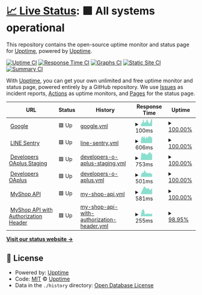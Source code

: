 # [📈 Live Status](https://upptime.github.io/upptime): <!--live status--> **🟩 All systems operational**

This repository contains the open-source uptime monitor and status page for [Upptime](https://upptime.js.org), powered by [Upptime](https://github.com/upptime/upptime).

[![Uptime CI](https://github.com/vichaos/upptime/workflows/Uptime%20CI/badge.svg)](https://github.com/vichaos/upptime/actions?query=workflow%3A%22Uptime+CI%22)
[![Response Time CI](https://github.com/vichaos/upptime/workflows/Response%20Time%20CI/badge.svg)](https://github.com/vichaos/upptime/actions?query=workflow%3A%22Response+Time+CI%22)
[![Graphs CI](https://github.com/vichaos/upptime/workflows/Graphs%20CI/badge.svg)](https://github.com/vichaos/upptime/actions?query=workflow%3A%22Graphs+CI%22)
[![Static Site CI](https://github.com/vichaos/upptime/workflows/Static%20Site%20CI/badge.svg)](https://github.com/vichaos/upptime/actions?query=workflow%3A%22Static+Site+CI%22)
[![Summary CI](https://github.com/vichaos/upptime/workflows/Summary%20CI/badge.svg)](https://github.com/vichaos/upptime/actions?query=workflow%3A%22Summary+CI%22)

With [Upptime](https://upptime.js.org), you can get your own unlimited and free uptime monitor and status page, powered entirely by a GitHub repository. We use [Issues](https://github.com/upptime/upptime/issues) as incident reports, [Actions](https://github.com/vichaos/upptime/actions) as uptime monitors, and [Pages](https://upptime.github.io/upptime) for the status page.

<!--start: status pages-->
<!-- This summary is generated by Upptime (https://github.com/upptime/upptime) -->
<!-- Do not edit this manually, your changes will be overwritten -->
<!-- prettier-ignore -->
| URL | Status | History | Response Time | Uptime |
| --- | ------ | ------- | ------------- | ------ |
| <img alt="" src="https://favicons.githubusercontent.com/www.google.com" height="13"> [Google](https://www.google.com) | 🟩 Up | [google.yml](https://github.com/vichaos/upptime-test/commits/HEAD/history/google.yml) | <details><summary><img alt="Response time graph" src="./graphs/google/response-time-week.png" height="20"> 100ms</summary><br><a href="https://vichaos.github.io/upptime-test/history/google"><img alt="Response time 94" src="https://img.shields.io/endpoint?url=https%3A%2F%2Fraw.githubusercontent.com%2Fvichaos%2Fupptime-test%2FHEAD%2Fapi%2Fgoogle%2Fresponse-time.json"></a><br><a href="https://vichaos.github.io/upptime-test/history/google"><img alt="24-hour response time 151" src="https://img.shields.io/endpoint?url=https%3A%2F%2Fraw.githubusercontent.com%2Fvichaos%2Fupptime-test%2FHEAD%2Fapi%2Fgoogle%2Fresponse-time-day.json"></a><br><a href="https://vichaos.github.io/upptime-test/history/google"><img alt="7-day response time 100" src="https://img.shields.io/endpoint?url=https%3A%2F%2Fraw.githubusercontent.com%2Fvichaos%2Fupptime-test%2FHEAD%2Fapi%2Fgoogle%2Fresponse-time-week.json"></a><br><a href="https://vichaos.github.io/upptime-test/history/google"><img alt="30-day response time 94" src="https://img.shields.io/endpoint?url=https%3A%2F%2Fraw.githubusercontent.com%2Fvichaos%2Fupptime-test%2FHEAD%2Fapi%2Fgoogle%2Fresponse-time-month.json"></a><br><a href="https://vichaos.github.io/upptime-test/history/google"><img alt="1-year response time 94" src="https://img.shields.io/endpoint?url=https%3A%2F%2Fraw.githubusercontent.com%2Fvichaos%2Fupptime-test%2FHEAD%2Fapi%2Fgoogle%2Fresponse-time-year.json"></a></details> | <details><summary><a href="https://vichaos.github.io/upptime-test/history/google">100.00%</a></summary><a href="https://vichaos.github.io/upptime-test/history/google"><img alt="All-time uptime 100.00%" src="https://img.shields.io/endpoint?url=https%3A%2F%2Fraw.githubusercontent.com%2Fvichaos%2Fupptime-test%2FHEAD%2Fapi%2Fgoogle%2Fuptime.json"></a><br><a href="https://vichaos.github.io/upptime-test/history/google"><img alt="24-hour uptime 100.00%" src="https://img.shields.io/endpoint?url=https%3A%2F%2Fraw.githubusercontent.com%2Fvichaos%2Fupptime-test%2FHEAD%2Fapi%2Fgoogle%2Fuptime-day.json"></a><br><a href="https://vichaos.github.io/upptime-test/history/google"><img alt="7-day uptime 100.00%" src="https://img.shields.io/endpoint?url=https%3A%2F%2Fraw.githubusercontent.com%2Fvichaos%2Fupptime-test%2FHEAD%2Fapi%2Fgoogle%2Fuptime-week.json"></a><br><a href="https://vichaos.github.io/upptime-test/history/google"><img alt="30-day uptime 100.00%" src="https://img.shields.io/endpoint?url=https%3A%2F%2Fraw.githubusercontent.com%2Fvichaos%2Fupptime-test%2FHEAD%2Fapi%2Fgoogle%2Fuptime-month.json"></a><br><a href="https://vichaos.github.io/upptime-test/history/google"><img alt="1-year uptime 100.00%" src="https://img.shields.io/endpoint?url=https%3A%2F%2Fraw.githubusercontent.com%2Fvichaos%2Fupptime-test%2FHEAD%2Fapi%2Fgoogle%2Fuptime-year.json"></a></details>
| <img alt="" src="https://favicons.githubusercontent.com/sentry9-th.line-apps.com" height="13"> [LINE Sentry](https://sentry9-th.line-apps.com/_health/) | 🟩 Up | [line-sentry.yml](https://github.com/vichaos/upptime-test/commits/HEAD/history/line-sentry.yml) | <details><summary><img alt="Response time graph" src="./graphs/line-sentry/response-time-week.png" height="20"> 606ms</summary><br><a href="https://vichaos.github.io/upptime-test/history/line-sentry"><img alt="Response time 615" src="https://img.shields.io/endpoint?url=https%3A%2F%2Fraw.githubusercontent.com%2Fvichaos%2Fupptime-test%2FHEAD%2Fapi%2Fline-sentry%2Fresponse-time.json"></a><br><a href="https://vichaos.github.io/upptime-test/history/line-sentry"><img alt="24-hour response time 576" src="https://img.shields.io/endpoint?url=https%3A%2F%2Fraw.githubusercontent.com%2Fvichaos%2Fupptime-test%2FHEAD%2Fapi%2Fline-sentry%2Fresponse-time-day.json"></a><br><a href="https://vichaos.github.io/upptime-test/history/line-sentry"><img alt="7-day response time 606" src="https://img.shields.io/endpoint?url=https%3A%2F%2Fraw.githubusercontent.com%2Fvichaos%2Fupptime-test%2FHEAD%2Fapi%2Fline-sentry%2Fresponse-time-week.json"></a><br><a href="https://vichaos.github.io/upptime-test/history/line-sentry"><img alt="30-day response time 615" src="https://img.shields.io/endpoint?url=https%3A%2F%2Fraw.githubusercontent.com%2Fvichaos%2Fupptime-test%2FHEAD%2Fapi%2Fline-sentry%2Fresponse-time-month.json"></a><br><a href="https://vichaos.github.io/upptime-test/history/line-sentry"><img alt="1-year response time 615" src="https://img.shields.io/endpoint?url=https%3A%2F%2Fraw.githubusercontent.com%2Fvichaos%2Fupptime-test%2FHEAD%2Fapi%2Fline-sentry%2Fresponse-time-year.json"></a></details> | <details><summary><a href="https://vichaos.github.io/upptime-test/history/line-sentry">100.00%</a></summary><a href="https://vichaos.github.io/upptime-test/history/line-sentry"><img alt="All-time uptime 100.00%" src="https://img.shields.io/endpoint?url=https%3A%2F%2Fraw.githubusercontent.com%2Fvichaos%2Fupptime-test%2FHEAD%2Fapi%2Fline-sentry%2Fuptime.json"></a><br><a href="https://vichaos.github.io/upptime-test/history/line-sentry"><img alt="24-hour uptime 100.00%" src="https://img.shields.io/endpoint?url=https%3A%2F%2Fraw.githubusercontent.com%2Fvichaos%2Fupptime-test%2FHEAD%2Fapi%2Fline-sentry%2Fuptime-day.json"></a><br><a href="https://vichaos.github.io/upptime-test/history/line-sentry"><img alt="7-day uptime 100.00%" src="https://img.shields.io/endpoint?url=https%3A%2F%2Fraw.githubusercontent.com%2Fvichaos%2Fupptime-test%2FHEAD%2Fapi%2Fline-sentry%2Fuptime-week.json"></a><br><a href="https://vichaos.github.io/upptime-test/history/line-sentry"><img alt="30-day uptime 100.00%" src="https://img.shields.io/endpoint?url=https%3A%2F%2Fraw.githubusercontent.com%2Fvichaos%2Fupptime-test%2FHEAD%2Fapi%2Fline-sentry%2Fuptime-month.json"></a><br><a href="https://vichaos.github.io/upptime-test/history/line-sentry"><img alt="1-year uptime 100.00%" src="https://img.shields.io/endpoint?url=https%3A%2F%2Fraw.githubusercontent.com%2Fvichaos%2Fupptime-test%2FHEAD%2Fapi%2Fline-sentry%2Fuptime-year.json"></a></details>
| <img alt="" src="https://favicons.githubusercontent.com/developers-oaplus-staging.line-rc.biz" height="13"> [Developers OAplus Staging](https://developers-oaplus-staging.line-rc.biz/) | 🟩 Up | [developers-o-aplus-staging.yml](https://github.com/vichaos/upptime-test/commits/HEAD/history/developers-o-aplus-staging.yml) | <details><summary><img alt="Response time graph" src="./graphs/developers-o-aplus-staging/response-time-week.png" height="20"> 753ms</summary><br><a href="https://vichaos.github.io/upptime-test/history/developers-o-aplus-staging"><img alt="Response time 763" src="https://img.shields.io/endpoint?url=https%3A%2F%2Fraw.githubusercontent.com%2Fvichaos%2Fupptime-test%2FHEAD%2Fapi%2Fdevelopers-o-aplus-staging%2Fresponse-time.json"></a><br><a href="https://vichaos.github.io/upptime-test/history/developers-o-aplus-staging"><img alt="24-hour response time 716" src="https://img.shields.io/endpoint?url=https%3A%2F%2Fraw.githubusercontent.com%2Fvichaos%2Fupptime-test%2FHEAD%2Fapi%2Fdevelopers-o-aplus-staging%2Fresponse-time-day.json"></a><br><a href="https://vichaos.github.io/upptime-test/history/developers-o-aplus-staging"><img alt="7-day response time 753" src="https://img.shields.io/endpoint?url=https%3A%2F%2Fraw.githubusercontent.com%2Fvichaos%2Fupptime-test%2FHEAD%2Fapi%2Fdevelopers-o-aplus-staging%2Fresponse-time-week.json"></a><br><a href="https://vichaos.github.io/upptime-test/history/developers-o-aplus-staging"><img alt="30-day response time 763" src="https://img.shields.io/endpoint?url=https%3A%2F%2Fraw.githubusercontent.com%2Fvichaos%2Fupptime-test%2FHEAD%2Fapi%2Fdevelopers-o-aplus-staging%2Fresponse-time-month.json"></a><br><a href="https://vichaos.github.io/upptime-test/history/developers-o-aplus-staging"><img alt="1-year response time 763" src="https://img.shields.io/endpoint?url=https%3A%2F%2Fraw.githubusercontent.com%2Fvichaos%2Fupptime-test%2FHEAD%2Fapi%2Fdevelopers-o-aplus-staging%2Fresponse-time-year.json"></a></details> | <details><summary><a href="https://vichaos.github.io/upptime-test/history/developers-o-aplus-staging">100.00%</a></summary><a href="https://vichaos.github.io/upptime-test/history/developers-o-aplus-staging"><img alt="All-time uptime 99.89%" src="https://img.shields.io/endpoint?url=https%3A%2F%2Fraw.githubusercontent.com%2Fvichaos%2Fupptime-test%2FHEAD%2Fapi%2Fdevelopers-o-aplus-staging%2Fuptime.json"></a><br><a href="https://vichaos.github.io/upptime-test/history/developers-o-aplus-staging"><img alt="24-hour uptime 100.00%" src="https://img.shields.io/endpoint?url=https%3A%2F%2Fraw.githubusercontent.com%2Fvichaos%2Fupptime-test%2FHEAD%2Fapi%2Fdevelopers-o-aplus-staging%2Fuptime-day.json"></a><br><a href="https://vichaos.github.io/upptime-test/history/developers-o-aplus-staging"><img alt="7-day uptime 100.00%" src="https://img.shields.io/endpoint?url=https%3A%2F%2Fraw.githubusercontent.com%2Fvichaos%2Fupptime-test%2FHEAD%2Fapi%2Fdevelopers-o-aplus-staging%2Fuptime-week.json"></a><br><a href="https://vichaos.github.io/upptime-test/history/developers-o-aplus-staging"><img alt="30-day uptime 99.89%" src="https://img.shields.io/endpoint?url=https%3A%2F%2Fraw.githubusercontent.com%2Fvichaos%2Fupptime-test%2FHEAD%2Fapi%2Fdevelopers-o-aplus-staging%2Fuptime-month.json"></a><br><a href="https://vichaos.github.io/upptime-test/history/developers-o-aplus-staging"><img alt="1-year uptime 99.89%" src="https://img.shields.io/endpoint?url=https%3A%2F%2Fraw.githubusercontent.com%2Fvichaos%2Fupptime-test%2FHEAD%2Fapi%2Fdevelopers-o-aplus-staging%2Fuptime-year.json"></a></details>
| <img alt="" src="https://favicons.githubusercontent.com/developers-oaplus.line.biz" height="13"> [Developers OAplus](https://developers-oaplus.line.biz/) | 🟩 Up | [developers-o-aplus.yml](https://github.com/vichaos/upptime-test/commits/HEAD/history/developers-o-aplus.yml) | <details><summary><img alt="Response time graph" src="./graphs/developers-o-aplus/response-time-week.png" height="20"> 501ms</summary><br><a href="https://vichaos.github.io/upptime-test/history/developers-o-aplus"><img alt="Response time 501" src="https://img.shields.io/endpoint?url=https%3A%2F%2Fraw.githubusercontent.com%2Fvichaos%2Fupptime-test%2FHEAD%2Fapi%2Fdevelopers-o-aplus%2Fresponse-time.json"></a><br><a href="https://vichaos.github.io/upptime-test/history/developers-o-aplus"><img alt="24-hour response time 501" src="https://img.shields.io/endpoint?url=https%3A%2F%2Fraw.githubusercontent.com%2Fvichaos%2Fupptime-test%2FHEAD%2Fapi%2Fdevelopers-o-aplus%2Fresponse-time-day.json"></a><br><a href="https://vichaos.github.io/upptime-test/history/developers-o-aplus"><img alt="7-day response time 501" src="https://img.shields.io/endpoint?url=https%3A%2F%2Fraw.githubusercontent.com%2Fvichaos%2Fupptime-test%2FHEAD%2Fapi%2Fdevelopers-o-aplus%2Fresponse-time-week.json"></a><br><a href="https://vichaos.github.io/upptime-test/history/developers-o-aplus"><img alt="30-day response time 501" src="https://img.shields.io/endpoint?url=https%3A%2F%2Fraw.githubusercontent.com%2Fvichaos%2Fupptime-test%2FHEAD%2Fapi%2Fdevelopers-o-aplus%2Fresponse-time-month.json"></a><br><a href="https://vichaos.github.io/upptime-test/history/developers-o-aplus"><img alt="1-year response time 501" src="https://img.shields.io/endpoint?url=https%3A%2F%2Fraw.githubusercontent.com%2Fvichaos%2Fupptime-test%2FHEAD%2Fapi%2Fdevelopers-o-aplus%2Fresponse-time-year.json"></a></details> | <details><summary><a href="https://vichaos.github.io/upptime-test/history/developers-o-aplus">100.00%</a></summary><a href="https://vichaos.github.io/upptime-test/history/developers-o-aplus"><img alt="All-time uptime 100.00%" src="https://img.shields.io/endpoint?url=https%3A%2F%2Fraw.githubusercontent.com%2Fvichaos%2Fupptime-test%2FHEAD%2Fapi%2Fdevelopers-o-aplus%2Fuptime.json"></a><br><a href="https://vichaos.github.io/upptime-test/history/developers-o-aplus"><img alt="24-hour uptime 100.00%" src="https://img.shields.io/endpoint?url=https%3A%2F%2Fraw.githubusercontent.com%2Fvichaos%2Fupptime-test%2FHEAD%2Fapi%2Fdevelopers-o-aplus%2Fuptime-day.json"></a><br><a href="https://vichaos.github.io/upptime-test/history/developers-o-aplus"><img alt="7-day uptime 100.00%" src="https://img.shields.io/endpoint?url=https%3A%2F%2Fraw.githubusercontent.com%2Fvichaos%2Fupptime-test%2FHEAD%2Fapi%2Fdevelopers-o-aplus%2Fuptime-week.json"></a><br><a href="https://vichaos.github.io/upptime-test/history/developers-o-aplus"><img alt="30-day uptime 100.00%" src="https://img.shields.io/endpoint?url=https%3A%2F%2Fraw.githubusercontent.com%2Fvichaos%2Fupptime-test%2FHEAD%2Fapi%2Fdevelopers-o-aplus%2Fuptime-month.json"></a><br><a href="https://vichaos.github.io/upptime-test/history/developers-o-aplus"><img alt="1-year uptime 100.00%" src="https://img.shields.io/endpoint?url=https%3A%2F%2Fraw.githubusercontent.com%2Fvichaos%2Fupptime-test%2FHEAD%2Fapi%2Fdevelopers-o-aplus%2Fuptime-year.json"></a></details>
| <img alt="" src="https://favicons.githubusercontent.com/developers-oaplus.line.biz" height="13"> [MyShop API](https://developers-oaplus.line.biz/myshop/api/health) | 🟩 Up | [my-shop-api.yml](https://github.com/vichaos/upptime-test/commits/HEAD/history/my-shop-api.yml) | <details><summary><img alt="Response time graph" src="./graphs/my-shop-api/response-time-week.png" height="20"> 581ms</summary><br><a href="https://vichaos.github.io/upptime-test/history/my-shop-api"><img alt="Response time 581" src="https://img.shields.io/endpoint?url=https%3A%2F%2Fraw.githubusercontent.com%2Fvichaos%2Fupptime-test%2FHEAD%2Fapi%2Fmy-shop-api%2Fresponse-time.json"></a><br><a href="https://vichaos.github.io/upptime-test/history/my-shop-api"><img alt="24-hour response time 401" src="https://img.shields.io/endpoint?url=https%3A%2F%2Fraw.githubusercontent.com%2Fvichaos%2Fupptime-test%2FHEAD%2Fapi%2Fmy-shop-api%2Fresponse-time-day.json"></a><br><a href="https://vichaos.github.io/upptime-test/history/my-shop-api"><img alt="7-day response time 581" src="https://img.shields.io/endpoint?url=https%3A%2F%2Fraw.githubusercontent.com%2Fvichaos%2Fupptime-test%2FHEAD%2Fapi%2Fmy-shop-api%2Fresponse-time-week.json"></a><br><a href="https://vichaos.github.io/upptime-test/history/my-shop-api"><img alt="30-day response time 581" src="https://img.shields.io/endpoint?url=https%3A%2F%2Fraw.githubusercontent.com%2Fvichaos%2Fupptime-test%2FHEAD%2Fapi%2Fmy-shop-api%2Fresponse-time-month.json"></a><br><a href="https://vichaos.github.io/upptime-test/history/my-shop-api"><img alt="1-year response time 581" src="https://img.shields.io/endpoint?url=https%3A%2F%2Fraw.githubusercontent.com%2Fvichaos%2Fupptime-test%2FHEAD%2Fapi%2Fmy-shop-api%2Fresponse-time-year.json"></a></details> | <details><summary><a href="https://vichaos.github.io/upptime-test/history/my-shop-api">100.00%</a></summary><a href="https://vichaos.github.io/upptime-test/history/my-shop-api"><img alt="All-time uptime 100.00%" src="https://img.shields.io/endpoint?url=https%3A%2F%2Fraw.githubusercontent.com%2Fvichaos%2Fupptime-test%2FHEAD%2Fapi%2Fmy-shop-api%2Fuptime.json"></a><br><a href="https://vichaos.github.io/upptime-test/history/my-shop-api"><img alt="24-hour uptime 100.00%" src="https://img.shields.io/endpoint?url=https%3A%2F%2Fraw.githubusercontent.com%2Fvichaos%2Fupptime-test%2FHEAD%2Fapi%2Fmy-shop-api%2Fuptime-day.json"></a><br><a href="https://vichaos.github.io/upptime-test/history/my-shop-api"><img alt="7-day uptime 100.00%" src="https://img.shields.io/endpoint?url=https%3A%2F%2Fraw.githubusercontent.com%2Fvichaos%2Fupptime-test%2FHEAD%2Fapi%2Fmy-shop-api%2Fuptime-week.json"></a><br><a href="https://vichaos.github.io/upptime-test/history/my-shop-api"><img alt="30-day uptime 100.00%" src="https://img.shields.io/endpoint?url=https%3A%2F%2Fraw.githubusercontent.com%2Fvichaos%2Fupptime-test%2FHEAD%2Fapi%2Fmy-shop-api%2Fuptime-month.json"></a><br><a href="https://vichaos.github.io/upptime-test/history/my-shop-api"><img alt="1-year uptime 100.00%" src="https://img.shields.io/endpoint?url=https%3A%2F%2Fraw.githubusercontent.com%2Fvichaos%2Fupptime-test%2FHEAD%2Fapi%2Fmy-shop-api%2Fuptime-year.json"></a></details>
| <img alt="" src="https://favicons.githubusercontent.com/developers-oaplus.line.biz" height="13"> [MyShop API with Authorization Header](https://developers-oaplus.line.biz/myshop/api/health) | 🟩 Up | [my-shop-api-with-authorization-header.yml](https://github.com/vichaos/upptime-test/commits/HEAD/history/my-shop-api-with-authorization-header.yml) | <details><summary><img alt="Response time graph" src="./graphs/my-shop-api-with-authorization-header/response-time-week.png" height="20"> 255ms</summary><br><a href="https://vichaos.github.io/upptime-test/history/my-shop-api-with-authorization-header"><img alt="Response time 255" src="https://img.shields.io/endpoint?url=https%3A%2F%2Fraw.githubusercontent.com%2Fvichaos%2Fupptime-test%2FHEAD%2Fapi%2Fmy-shop-api-with-authorization-header%2Fresponse-time.json"></a><br><a href="https://vichaos.github.io/upptime-test/history/my-shop-api-with-authorization-header"><img alt="24-hour response time 186" src="https://img.shields.io/endpoint?url=https%3A%2F%2Fraw.githubusercontent.com%2Fvichaos%2Fupptime-test%2FHEAD%2Fapi%2Fmy-shop-api-with-authorization-header%2Fresponse-time-day.json"></a><br><a href="https://vichaos.github.io/upptime-test/history/my-shop-api-with-authorization-header"><img alt="7-day response time 255" src="https://img.shields.io/endpoint?url=https%3A%2F%2Fraw.githubusercontent.com%2Fvichaos%2Fupptime-test%2FHEAD%2Fapi%2Fmy-shop-api-with-authorization-header%2Fresponse-time-week.json"></a><br><a href="https://vichaos.github.io/upptime-test/history/my-shop-api-with-authorization-header"><img alt="30-day response time 255" src="https://img.shields.io/endpoint?url=https%3A%2F%2Fraw.githubusercontent.com%2Fvichaos%2Fupptime-test%2FHEAD%2Fapi%2Fmy-shop-api-with-authorization-header%2Fresponse-time-month.json"></a><br><a href="https://vichaos.github.io/upptime-test/history/my-shop-api-with-authorization-header"><img alt="1-year response time 255" src="https://img.shields.io/endpoint?url=https%3A%2F%2Fraw.githubusercontent.com%2Fvichaos%2Fupptime-test%2FHEAD%2Fapi%2Fmy-shop-api-with-authorization-header%2Fresponse-time-year.json"></a></details> | <details><summary><a href="https://vichaos.github.io/upptime-test/history/my-shop-api-with-authorization-header">98.95%</a></summary><a href="https://vichaos.github.io/upptime-test/history/my-shop-api-with-authorization-header"><img alt="All-time uptime 98.95%" src="https://img.shields.io/endpoint?url=https%3A%2F%2Fraw.githubusercontent.com%2Fvichaos%2Fupptime-test%2FHEAD%2Fapi%2Fmy-shop-api-with-authorization-header%2Fuptime.json"></a><br><a href="https://vichaos.github.io/upptime-test/history/my-shop-api-with-authorization-header"><img alt="24-hour uptime 100.00%" src="https://img.shields.io/endpoint?url=https%3A%2F%2Fraw.githubusercontent.com%2Fvichaos%2Fupptime-test%2FHEAD%2Fapi%2Fmy-shop-api-with-authorization-header%2Fuptime-day.json"></a><br><a href="https://vichaos.github.io/upptime-test/history/my-shop-api-with-authorization-header"><img alt="7-day uptime 98.95%" src="https://img.shields.io/endpoint?url=https%3A%2F%2Fraw.githubusercontent.com%2Fvichaos%2Fupptime-test%2FHEAD%2Fapi%2Fmy-shop-api-with-authorization-header%2Fuptime-week.json"></a><br><a href="https://vichaos.github.io/upptime-test/history/my-shop-api-with-authorization-header"><img alt="30-day uptime 98.95%" src="https://img.shields.io/endpoint?url=https%3A%2F%2Fraw.githubusercontent.com%2Fvichaos%2Fupptime-test%2FHEAD%2Fapi%2Fmy-shop-api-with-authorization-header%2Fuptime-month.json"></a><br><a href="https://vichaos.github.io/upptime-test/history/my-shop-api-with-authorization-header"><img alt="1-year uptime 98.95%" src="https://img.shields.io/endpoint?url=https%3A%2F%2Fraw.githubusercontent.com%2Fvichaos%2Fupptime-test%2FHEAD%2Fapi%2Fmy-shop-api-with-authorization-header%2Fuptime-year.json"></a></details>

<!--end: status pages-->

[**Visit our status website →**](https://upptime.github.io/upptime)

## 📄 License

- Powered by: [Upptime](https://github.com/upptime/upptime)
- Code: [MIT](./LICENSE) © [Upptime](https://upptime.js.org)
- Data in the `./history` directory: [Open Database License](https://opendatacommons.org/licenses/odbl/1-0/)
